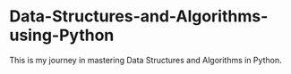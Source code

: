 # Data-Structures-and-Algorithms-using-Python
This is my journey in mastering Data Structures and Algorithms in Python.
